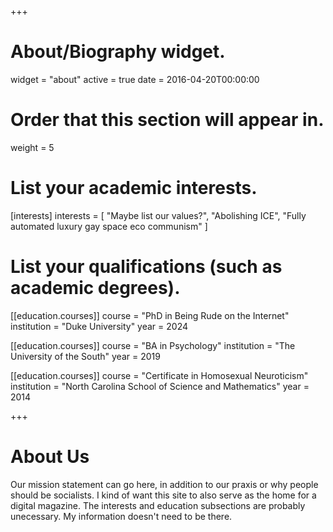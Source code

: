+++
# About/Biography widget.
widget = "about"
active = true
date = 2016-04-20T00:00:00

# Order that this section will appear in.
weight = 5

# List your academic interests.
[interests]
  interests = [
    "Maybe list our values?",
    "Abolishing ICE",
    "Fully automated luxury gay space eco communism"
  ]

# List your qualifications (such as academic degrees).
[[education.courses]]
  course = "PhD in Being Rude on the Internet"
  institution = "Duke University"
  year = 2024

[[education.courses]]
  course = "BA in Psychology"
  institution = "The University of the South"
  year = 2019

[[education.courses]]
  course = "Certificate in Homosexual Neuroticism"
  institution = "North Carolina School of Science and Mathematics"
  year = 2014
 
+++

# About Us

Our mission statement can go here, in addition to our praxis or why people should be socialists. I kind of want this site to also serve as the home for a digital magazine. The interests and education subsections are probably unecessary. My information doesn't need to be there.  
